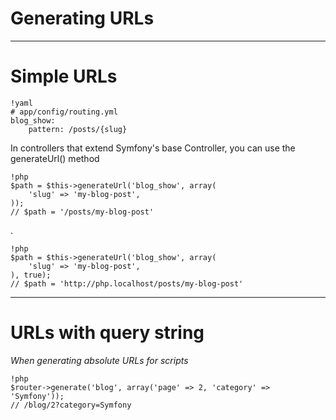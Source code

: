 # Generating URLs

---

# Simple URLs

    !yaml
    # app/config/routing.yml
    blog_show:
        pattern: /posts/{slug}

In controllers that extend Symfony's base Controller, you can use the generateUrl() method

    !php
    $path = $this->generateUrl('blog_show', array(
        'slug' => 'my-blog-post',
    ));
    // $path = '/posts/my-blog-post'

.

    !php
    $path = $this->generateUrl('blog_show', array(
        'slug' => 'my-blog-post',
    ), true);
    // $path = 'http://php.localhost/posts/my-blog-post'

---

# URLs with query string

*When generating absolute URLs for scripts*

    !php
    $router->generate('blog', array('page' => 2, 'category' => 'Symfony'));
    // /blog/2?category=Symfony
